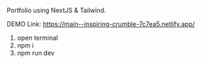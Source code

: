 Portfolio using NextJS & Tailwind.

DEMO Link: https://main--inspiring-crumble-7c7ea5.netlify.app/

1. open terminal
2. npm i
3. npm run dev
